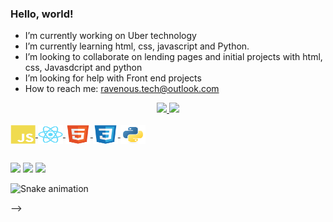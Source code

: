 ### Hello, world!

-  I’m currently working on Uber technology
-  I’m currently learning html, css, javascript and Python.
-  I’m looking to collaborate on lending pages and initial projects with html, css, Javasdcript and python 
-  I’m looking for help with Front end projects
-  How to reach me: ravenous.tech@outlook.com

<div align="center">
  <a href="https://github.com/Ravenous-tech">
  <img height="275em" src="https://github-readme-stats.vercel.app/api?username=Ravenous-tech&show_icons=true&theme=radical&include_all_commits=true&count_private=true"/>
  <img height="180em" src="https://github-readme-stats.vercel.app/api/top-langs/?username=Ravenous-tech&layout=compact&langs_count=7&theme=radical"/>
</div>

 <div style="display: inline_block"><br>
  <img align="center" alt="Rafa-Js" height="30" width="40" src="https://raw.githubusercontent.com/devicons/devicon/master/icons/javascript/javascript-plain.svg">
  <img align="center" alt="Rafa-React" height="30" width="40" src="https://raw.githubusercontent.com/devicons/devicon/master/icons/react/react-original.svg">
  <img align="center" alt="Rafa-HTML" height="30" width="40" src="https://raw.githubusercontent.com/devicons/devicon/master/icons/html5/html5-original.svg">
  <img align="center" alt="Rafa-CSS" height="30" width="40" src="https://raw.githubusercontent.com/devicons/devicon/master/icons/css3/css3-original.svg">
  <img align="center" alt="Rafa-Python" height="30" width="40" src="https://raw.githubusercontent.com/devicons/devicon/master/icons/python/python-original.svg">
  </div>
 
  ##
  
  <div>
  
  <a href = "mailto:ravenous.tech@outlook.com"><img src="https://img.shields.io/badge/Microsoft_Outlook-0078D4?style=for-the-badge&logo=microsoft-outlook&logoColor=white" target="_blank"></a>
  <a href="https://www.linkedin.com/in/valdomiro-oliveira/" target="_blank"><img src="https://img.shields.io/badge/-LinkedIn-%230077B5?style=for-the-badge&logo=linkedin&logoColor=white" target="_blank"></a> 
  <a href="https://img.shields.io/badge/WhatsApp-25D366?style=for-the-badge&logo=whatsapp&logoColor=white" target="_blank"><img src="https://img.shields.io/badge/WhatsApp-25D366?style=for-the-badge&logo=whatsapp&logoColor=white" target="_blank"></a> 
    
![Snake animation](https://github.com/Ravenous-tech/blob/output/github-contribution-grid-snake.svg)
  
  </div>  
  
  -->
